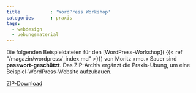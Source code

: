 ```yaml
---
title           : 'WordPress Workshop'
categories      : praxis
tags:
  - webdesign
  - uebungsmaterial
---
```

Die folgenden Beispieldateien für den [WordPress-Workshop]( {{< ref "/magazin/wordpress/_index.md" >}}) von Moritz »mo.« Sauer sind **passwort-geschützt**. Das ZIP-Archiv ergänzt die Praxis-Übung, um eine Beispiel-WordPress-Website aufzubauen.

<a class="button" href="https://phlow.github.io/static/digitalkultur_tv.zip">ZIP-Download</a>


